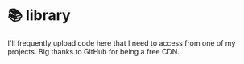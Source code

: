 # 📚 library
I'll frequently upload code here that I need to access from one of my projects.
Big thanks to GitHub for being a free CDN.
